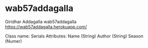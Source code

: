 # wab57addagalla

Giridhar Addagalla wab57addagalla
<https://wab57addagalla.herokuapp.com/>

Class name: Serials
Attributes:
Name (String)
Author (String)
Season (Numer)